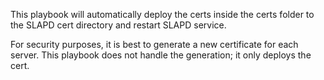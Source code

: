 This playbook will automatically deploy the certs inside the certs folder to the SLAPD cert directory and restart SLAPD service.

For security purposes, it is best to generate a new certificate for each server. This playbook does not handle the generation; it only deploys the cert.

